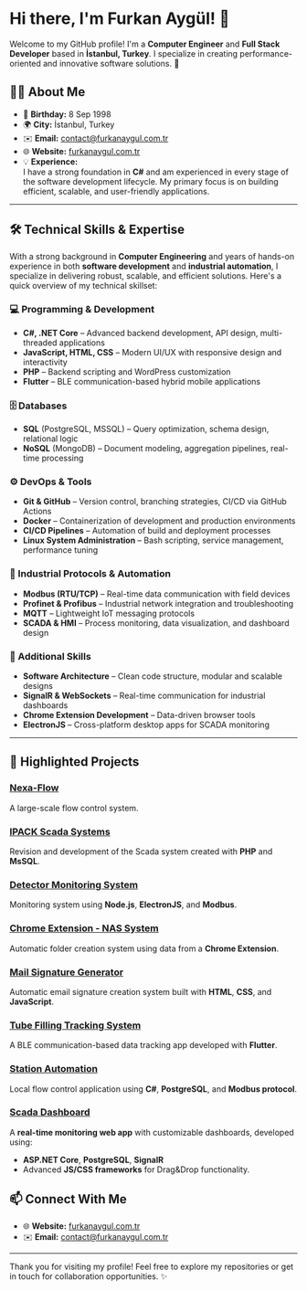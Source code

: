 # Hi there, I'm Furkan Aygül! 👋

Welcome to my GitHub profile! I'm a **Computer Engineer** and **Full Stack Developer** based in **İstanbul, Turkey**. I specialize in creating performance-oriented and innovative software solutions. 🚀

## 🧑‍💻 About Me
- 🎂 **Birthday:** 8 Sep 1998  
- 🌍 **City:** İstanbul, Turkey  
- ✉️ **Email:** [contact@furkanaygul.com.tr](mailto:contact@furkanaygul.com.tr)  
- 🌐 **Website:** [furkanaygul.com.tr](https://furkanaygul.com.tr)  
- 💡 **Experience:**  
  I have a strong foundation in **C#** and am experienced in every stage of the software development lifecycle. My primary focus is on building efficient, scalable, and user-friendly applications.

---

## 🛠️ Technical Skills & Expertise

With a strong background in **Computer Engineering** and years of hands-on experience in both **software development** and **industrial automation**, I specialize in delivering robust, scalable, and efficient solutions. Here's a quick overview of my technical skillset:

### 💻 Programming & Development
- **C#, .NET Core** – Advanced backend development, API design, multi-threaded applications  
- **JavaScript, HTML, CSS** – Modern UI/UX with responsive design and interactivity  
- **PHP** – Backend scripting and WordPress customization  
- **Flutter** – BLE communication-based hybrid mobile applications  

### 🗄️ Databases
- **SQL** (PostgreSQL, MSSQL) – Query optimization, schema design, relational logic  
- **NoSQL** (MongoDB) – Document modeling, aggregation pipelines, real-time processing  

### ⚙️ DevOps & Tools
- **Git & GitHub** – Version control, branching strategies, CI/CD via GitHub Actions  
- **Docker** – Containerization of development and production environments  
- **CI/CD Pipelines** – Automation of build and deployment processes  
- **Linux System Administration** – Bash scripting, service management, performance tuning  

### 🧠 Industrial Protocols & Automation
- **Modbus (RTU/TCP)** – Real-time data communication with field devices  
- **Profinet & Profibus** – Industrial network integration and troubleshooting  
- **MQTT** – Lightweight IoT messaging protocols  
- **SCADA & HMI** – Process monitoring, data visualization, and dashboard design  

### 🔧 Additional Skills
- **Software Architecture** – Clean code structure, modular and scalable designs  
- **SignalR & WebSockets** – Real-time communication for industrial dashboards  
- **Chrome Extension Development** – Data-driven browser tools  
- **ElectronJS** – Cross-platform desktop apps for SCADA monitoring  

---


## 🌟 Highlighted Projects

### [Nexa-Flow](https://furkanaygul.com.tr/projects/nexa-flow)  
A large-scale flow control system.

### [IPACK Scada Systems](https://furkanaygul.com.tr/projects/ipack-scada)  
Revision and development of the Scada system created with **PHP** and **MsSQL**.

### [Detector Monitoring System](https://furkanaygul.com.tr/projects/detector-monitoring)  
Monitoring system using **Node.js**, **ElectronJS**, and **Modbus**.

### [Chrome Extension - NAS System](https://furkanaygul.com.tr/projects/nas-system)  
Automatic folder creation system using data from a **Chrome Extension**.

### [Mail Signature Generator](https://furkanaygul.com.tr/projects/mail-signature)  
Automatic email signature creation system built with **HTML**, **CSS**, and **JavaScript**.

### [Tube Filling Tracking System](https://furkanaygul.com.tr/projects/tube-tracking)  
A BLE communication-based data tracking app developed with **Flutter**.

### [Station Automation](https://furkanaygul.com.tr/projects/station-automation)  
Local flow control application using **C#**, **PostgreSQL**, and **Modbus protocol**.

### [Scada Dashboard](https://furkanaygul.com.tr/projects/scada-dashboard)  
A **real-time monitoring web app** with customizable dashboards, developed using:
- **ASP.NET Core**, **PostgreSQL**, **SignalR**
- Advanced **JS/CSS frameworks** for Drag&Drop functionality.


## 📫 Connect With Me
- 🌐 **Website:** [furkanaygul.com.tr](https://furkanaygul.com.tr)  
- ✉️ **Email:** [contact@furkanaygul.com.tr](mailto:contact@furkanaygul.com.tr)

---

Thank you for visiting my profile! Feel free to explore my repositories or get in touch for collaboration opportunities. ✨

